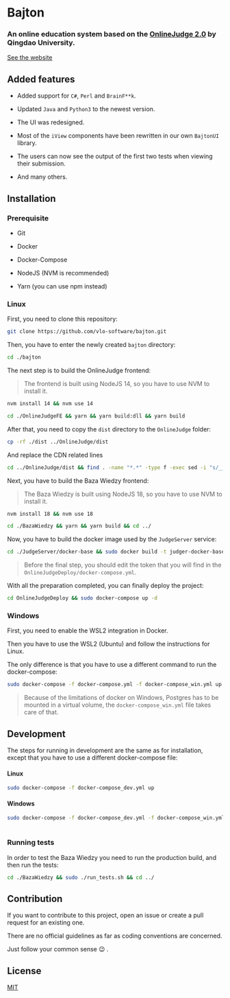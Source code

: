 # Bajton

### An online education system based on the [OnlineJudge 2.0](https://github.com/QingdaoU/OnlineJudge) by Qingdao University.

[See the website](https://bajton.vlo.gda.pl)

## Added features

- Added support for `C#`, `Perl` and `BrainF**k`.

- Updated `Java` and `Python3` to the newest version.

- The UI was redesigned.

- Most of the `iView` components have been rewritten in our own `BajtonUI` library.

- The users can now see the output of the first two tests when viewing their submission.

- And many others.

## Installation

### Prerequisite

- Git

- Docker

- Docker-Compose

- NodeJS (NVM is recommended)

- Yarn (you can use npm instead)

### Linux

First, you need to clone this repository:

```sh
git clone https://github.com/vlo-software/bajton.git
```

Then, you have to enter the newly created `bajton` directory:

```sh
cd ./bajton
```

The next step is to build the OnlineJudge frontend:

> The frontend is built using NodeJS 14, so you have to use NVM to install it.

```sh
nvm install 14 && nvm use 14
```

```sh
cd ./OnlineJudgeFE && yarn && yarn build:dll && yarn build
```

After that, you need to copy the `dist` directory to the `OnlineJudge` folder:

```sh
cp -rf ./dist ../OnlineJudge/dist
```

And replace the CDN related lines

```sh
cd ../OnlineJudge/dist && find . -name "*.*" -type f -exec sed -i "s/__STATIC_CDN_HOST__\///g" {} \; && cd ../../
```

Next, you have to build the Baza Wiedzy frontend:

> The Baza Wiedzy is built using NodeJS 18, so you have to use NVM to install it.

```sh
nvm install 18 && nvm use 18
```

```sh
cd ./BazaWiedzy && yarn && yarn build && cd ../
```

Now, you have to build the docker image used by the `JudgeServer` service:

```sh
cd ./JudgeServer/docker-base && sudo docker build -t judger-docker-base . && cd ../../
```

> Before the final step, you should edit the token that you will find in the `OnlineJudgeDeploy/docker-compose.yml`.

With all the preparation completed, you can finally deploy the project:

```sh
cd OnlineJudgeDeploy && sudo docker-compose up -d
```

### Windows

First, you need to enable the WSL2 integration in Docker.

Then you have to use the WSL2 (Ubuntu) and follow the instructions for Linux.

The only difference is that you have to use a different command to run the docker-compose:

```sh
sudo docker-compose -f docker-compose.yml -f docker-compose_win.yml up -d
```

> Because of the limitations of docker on Windows, Postgres has to be mounted in a virtual volume, the `docker-compose_win.yml` file takes care of that.

## Development

The steps for running in development are the same as for installation, except that you have to use a different docker-compose file:

#### Linux

```sh
sudo docker-compose -f docker-compose_dev.yml up
```

#### Windows

```sh
sudo docker-compose -f docker-compose_dev.yml -f docker-compose_win.yml up
```

#

### Running tests

In order to test the Baza Wiedzy you need to run the production build, and then run the tests:

```sh
cd ./BazaWiedzy && sudo ./run_tests.sh && cd ../
```

## Contribution

If you want to contribute to this project, open an issue or create a pull request for an existing one.

There are no official guidelines as far as coding conventions are concerned.

Just follow your common sense :wink: .

## License

[MIT](https://opensource.org/licenses/MIT)
